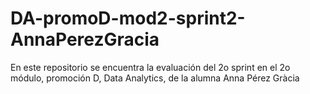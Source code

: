 # DA-promoD-mod2-sprint2-AnnaPerezGracia
En este repositorio se encuentra la evaluación del 2o sprint en el 2o módulo, promoción D, Data Analytics, de la alumna Anna Pérez Gràcia
